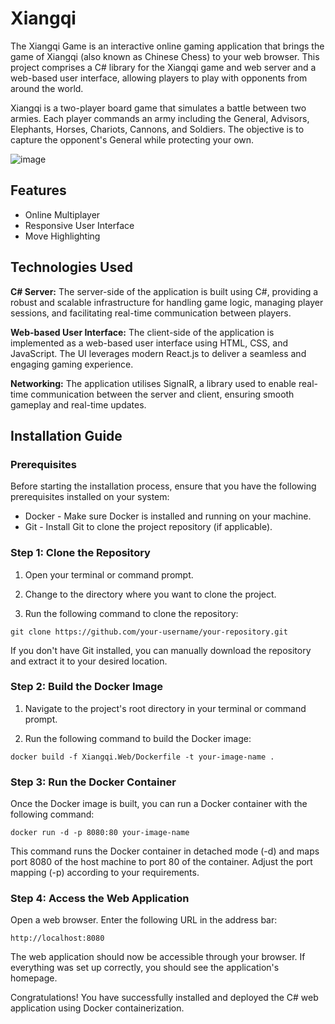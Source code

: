 # Xiangqi

The Xiangqi Game is an interactive online gaming application that brings the game of Xiangqi (also known as Chinese Chess) to your web browser. This project comprises a C# library for the Xiangqi game and web server and a web-based user interface, allowing players to play with opponents from around the world.

Xiangqi is a two-player board game that simulates a battle between two armies. Each player commands an army including the General, Advisors, Elephants, Horses, Chariots, Cannons, and Soldiers. The objective is to capture the opponent's General while protecting your own. 

![image](https://github.com/MingShaneTong/Xiangqi/assets/63452934/08db070f-e391-4fd1-a897-cc58a8aeb781)

## Features

- Online Multiplayer
- Responsive User Interface
- Move Highlighting
## Technologies Used

**C# Server:** The server-side of the application is built using C#, providing a robust and scalable infrastructure for handling game logic, managing player sessions, and facilitating real-time communication between players.

**Web-based User Interface:** The client-side of the application is implemented as a web-based user interface using HTML, CSS, and JavaScript. The UI leverages modern React.js to deliver a seamless and engaging gaming experience.

**Networking:** The application utilises SignalR, a library used to enable real-time communication between the server and client, ensuring smooth gameplay and real-time updates.

## Installation Guide

### Prerequisites
Before starting the installation process, ensure that you have the following prerequisites installed on your system:

- Docker - Make sure Docker is installed and running on your machine.
- Git - Install Git to clone the project repository (if applicable).

### Step 1: Clone the Repository
1. Open your terminal or command prompt.

2. Change to the directory where you want to clone the project.

3. Run the following command to clone the repository:

```
git clone https://github.com/your-username/your-repository.git
```

If you don't have Git installed, you can manually download the repository and extract it to your desired location.

### Step 2: Build the Docker Image
1. Navigate to the project's root directory in your terminal or command prompt.

2. Run the following command to build the Docker image:

```
docker build -f Xiangqi.Web/Dockerfile -t your-image-name .
```

### Step 3: Run the Docker Container
Once the Docker image is built, you can run a Docker container with the following command:

```
docker run -d -p 8080:80 your-image-name
```

This command runs the Docker container in detached mode (-d) and maps port 8080 of the host machine to port 80 of the container. Adjust the port mapping (-p) according to your requirements.

### Step 4: Access the Web Application
Open a web browser. Enter the following URL in the address bar:

```
http://localhost:8080
```

The web application should now be accessible through your browser. If everything was set up correctly, you should see the application's homepage.

Congratulations! You have successfully installed and deployed the C# web application using Docker containerization.
